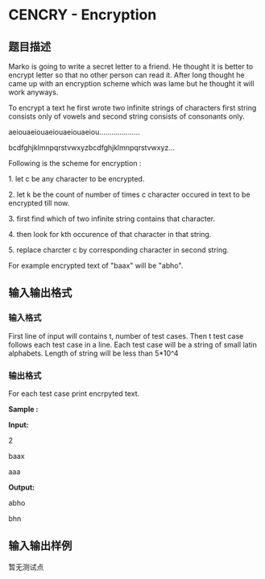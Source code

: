 # CENCRY - Encryption

## 题目描述

Marko is going to write a secret letter to a friend. He thought it is better to encrypt letter so that no other person can read it. After long thought he came up with an encryption scheme which was lame but he thought it will work anyways.

To encrypt a text he first wrote two infinite strings of characters first string consists only of vowels and second string consists of consonants only.

aeiouaeiouaeiouaeiouaeiou....................

bcdfghjklmnpqrstvwxyzbcdfghjklmnpqrstvwxyz...

Following is the scheme for encryption :

1\. let c be any character to be encrypted.

2\. let k be the count of number of times c character occured in text to be encrypted till now.

3\. first find which of two infinite string contains that character.

4\. then look for kth occurence of that character in that string.

5\. replace charcter c by corresponding character in second string.

For example encrypted text of "baax" will be "abho".

## 输入输出格式

### 输入格式

First line of input will contains t, number of test cases. Then t test case follows each test case in a line. Each test case will be a string of small latin alphabets. Length of string will be less than 5\*10^4

### 输出格式

For each test case print encrpyted text.

**Sample :**

**Input:**

2

baax

aaa

**Output:**

abho

bhn

## 输入输出样例

暂无测试点

